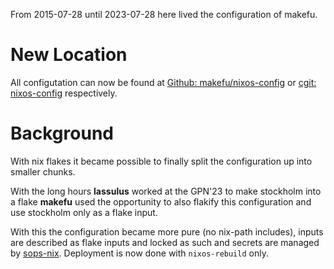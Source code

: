 From 2015-07-28 until 2023-07-28 here lived the configuration of makefu.

# New Location
All configutation can now be found at [Github: makefu/nixos-config](
https://github.com/makefu/nixos-config ) or [cgit: nixos-config](
https://cgit.euer.krebsco.de/nixos-config ) respectively.

# Background
With nix flakes it became possible to finally split the configuration up
into smaller chunks.

With the long hours **lassulus** worked at the GPN'23 to make stockholm into a
flake **makefu** used the opportunity to also flakify this configuration and
use stockholm only as a flake input.

With this the configuration became more pure (no nix-path includes), inputs are
described as flake inputs and locked as such and secrets are managed by
[sops-nix]( https://github.com/Mic92/sops-nix ). Deployment is now done with
`nixos-rebuild` only.

